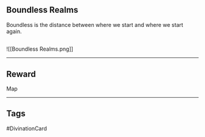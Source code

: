## Boundless Realms
Boundless is the distance between where we start and where we start again.
## 
![[Boundless Realms.png]]

---
## Reward
Map

---
## Tags
#DivinationCard